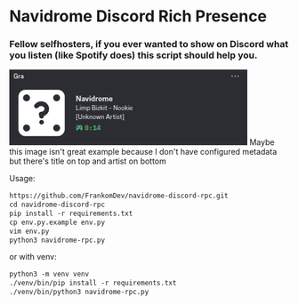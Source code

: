 # Navidrome Discord Rich Presence

### Fellow selfhosters, if you ever wanted to show on Discord what you listen (like Spotify does) this script should help you. <br>
![image](https://github.com/FrankomDev/navidrome-discord-rpc/blob/main/image.png)
Maybe this image isn't great example because I don't have configured metadata but there's title on top and artist on bottom <br>

Usage:
```shell
https://github.com/FrankomDev/navidrome-discord-rpc.git
cd navidrome-discord-rpc
pip install -r requirements.txt
cp env.py.example env.py
vim env.py
python3 navidrome-rpc.py
```
or with venv:
```shell
python3 -m venv venv
./venv/bin/pip install -r requirements.txt
./venv/bin/python3 navidrome-rpc.py
```